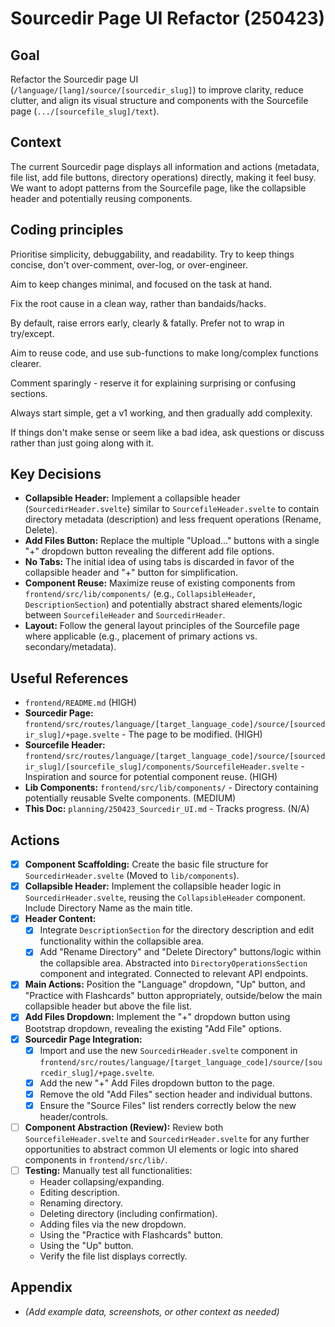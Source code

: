 # Sourcedir Page UI Refactor (250423)

## Goal

Refactor the Sourcedir page UI (`/language/[lang]/source/[sourcedir_slug]`) to improve clarity, reduce clutter, and align its visual structure and components with the Sourcefile page (`.../[sourcefile_slug]/text`).

## Context

The current Sourcedir page displays all information and actions (metadata, file list, add file buttons, directory operations) directly, making it feel busy. We want to adopt patterns from the Sourcefile page, like the collapsible header and potentially reusing components.

## Coding principles

Prioritise simplicity, debuggability, and readability. Try to keep things concise, don't over-comment, over-log, or over-engineer.

Aim to keep changes minimal, and focused on the task at hand.

Fix the root cause in a clean way, rather than bandaids/hacks.

By default, raise errors early, clearly & fatally. Prefer not to wrap in try/except.

Aim to reuse code, and use sub-functions to make long/complex functions clearer.

Comment sparingly - reserve it for explaining surprising or confusing sections.

Always start simple, get a v1 working, and then gradually add complexity.

If things don't make sense or seem like a bad idea, ask questions or discuss rather than just going along with it.


## Key Decisions

*   **Collapsible Header:** Implement a collapsible header (`SourcedirHeader.svelte`) similar to `SourcefileHeader.svelte` to contain directory metadata (description) and less frequent operations (Rename, Delete).
*   **Add Files Button:** Replace the multiple "Upload..." buttons with a single "+" dropdown button revealing the different add file options.
*   **No Tabs:** The initial idea of using tabs is discarded in favor of the collapsible header and "+" button for simplification.
*   **Component Reuse:** Maximize reuse of existing components from `frontend/src/lib/components/` (e.g., `CollapsibleHeader`, `DescriptionSection`) and potentially abstract shared elements/logic between `SourcefileHeader` and `SourcedirHeader`.
*   **Layout:** Follow the general layout principles of the Sourcefile page where applicable (e.g., placement of primary actions vs. secondary/metadata).

## Useful References

*   `frontend/README.md` (HIGH)
*   **Sourcedir Page:** `frontend/src/routes/language/[target_language_code]/source/[sourcedir_slug]/+page.svelte` - The page to be modified. (HIGH)
*   **Sourcefile Header:** `frontend/src/routes/language/[target_language_code]/source/[sourcedir_slug]/[sourcefile_slug]/components/SourcefileHeader.svelte` - Inspiration and source for potential component reuse. (HIGH)
*   **Lib Components:** `frontend/src/lib/components/` - Directory containing potentially reusable Svelte components. (MEDIUM)
*   **This Doc:** `planning/250423_Sourcedir_UI.md` - Tracks progress. (N/A)

## Actions

*   [x] **Component Scaffolding:** Create the basic file structure for `SourcedirHeader.svelte` (Moved to `lib/components`).
*   [x] **Collapsible Header:** Implement the collapsible header logic in `SourcedirHeader.svelte`, reusing the `CollapsibleHeader` component. Include Directory Name as the main title.
*   [x] **Header Content:**
    *   [x] Integrate `DescriptionSection` for the directory description and edit functionality within the collapsible area.
    *   [x] Add "Rename Directory" and "Delete Directory" buttons/logic within the collapsible area. Abstracted into `DirectoryOperationsSection` component and integrated. Connected to relevant API endpoints.
*   [x] **Main Actions:** Position the "Language" dropdown, "Up" button, and "Practice with Flashcards" button appropriately, outside/below the main collapsible header but above the file list.
*   [x] **Add Files Dropdown:** Implement the "+" dropdown button using Bootstrap dropdown, revealing the existing "Add File" options.
*   [x] **Sourcedir Page Integration:**
    *   [x] Import and use the new `SourcedirHeader.svelte` component in `frontend/src/routes/language/[target_language_code]/source/[sourcedir_slug]/+page.svelte`.
    *   [x] Add the new "+" Add Files dropdown button to the page.
    *   [x] Remove the old "Add Files" section header and individual buttons.
    *   [x] Ensure the "Source Files" list renders correctly below the new header/controls.
*   [ ] **Component Abstraction (Review):** Review both `SourcefileHeader.svelte` and `SourcedirHeader.svelte` for any further opportunities to abstract common UI elements or logic into shared components in `frontend/src/lib/`.
*   [ ] **Testing:** Manually test all functionalities:
    *   Header collapsing/expanding.
    *   Editing description.
    *   Renaming directory.
    *   Deleting directory (including confirmation).
    *   Adding files via the new dropdown.
    *   Using the "Practice with Flashcards" button.
    *   Using the "Up" button.
    *   Verify the file list displays correctly.

## Appendix

*   _(Add example data, screenshots, or other context as needed)_
